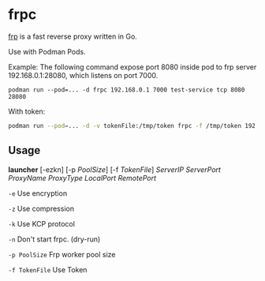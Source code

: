 # frpc

[frp](https://github.com/fatedier/frp) is a fast reverse proxy written in Go.

Use with Podman Pods.

Example: The following command expose port 8080 inside pod to frp server 192.168.0.1:28080, which listens on port 7000.

```shell
podman run --pod=... -d frpc 192.168.0.1 7000 test-service tcp 8080 28080
```

With token:

```bash
podman run --pod=... -d -v tokenFile:/tmp/token frpc -f /tmp/token 192.168.0.1 7000 test-service tcp 8080 28080
```

## Usage

**launcher** [-ezkn] [-p _PoolSize_] [-f _TokenFile_] _ServerIP_ _ServerPort_ _ProxyName_ _ProxyType_ _LocalPort_ _RemotePort_

`-e` Use encryption

`-z` Use compression

`-k` Use KCP protocol

`-n` Don't start frpc. (dry-run)

`-p PoolSize` Frp worker pool size

`-f TokenFile` Use Token
